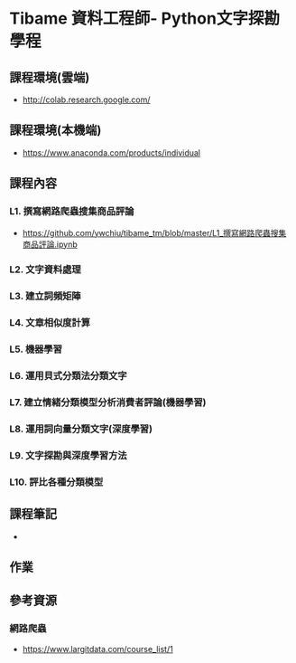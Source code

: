 # Tibame 資料工程師- Python文字探勘學程

## 課程環境(雲端)
- http://colab.research.google.com/

## 課程環境(本機端)
- https://www.anaconda.com/products/individual

## 課程內容

###  L1. 撰寫網路爬蟲搜集商品評論
- https://github.com/ywchiu/tibame_tm/blob/master/L1_撰寫網路爬蟲搜集商品評論.ipynb

### L2. 文字資料處理
### L3. 建立詞頻矩陣
### L4. 文章相似度計算
### L5. 機器學習
### L6. 運用貝式分類法分類文字
### L7. 建立情緒分類模型分析消費者評論(機器學習)
### L8. 運用詞向量分類文字(深度學習)
### L9. 文字探勘與深度學習方法
### L10. 評比各種分類模型

## 課程筆記
- 

## 作業

## 參考資源

### 網路爬蟲
- https://www.largitdata.com/course_list/1
